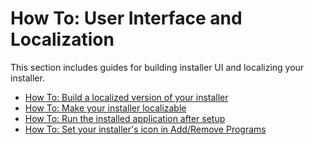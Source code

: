 # How To: User Interface and Localization

This section includes guides for building installer UI and localizing your installer.

* [How To: Build a localized version of your installer](others/wix3/howtos/ui_and_localization/build_a_localized_version.html.md)
* [How To: Make your installer localizable](others/wix3/howtos/ui_and_localization/make_installer_localizable.html.md)
* [How To: Run the installed application after setup](others/wix3/howtos/ui_and_localization/run_program_after_install.html.md)
* [How To: Set your installer&apos;s icon in Add/Remove Programs](others/wix3/howtos/ui_and_localization/configure_arp_appearance.html.md)
